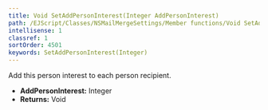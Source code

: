 ```yaml
---
title: Void SetAddPersonInterest(Integer AddPersonInterest)
path: /EJScript/Classes/NSMailMergeSettings/Member functions/Void SetAddPersonInterest(Integer p_0)
intellisense: 1
classref: 1
sortOrder: 4501
keywords: SetAddPersonInterest(Integer)
---
```



Add this person interest to each person recipient.



* **AddPersonInterest:** Integer
* **Returns:** Void


